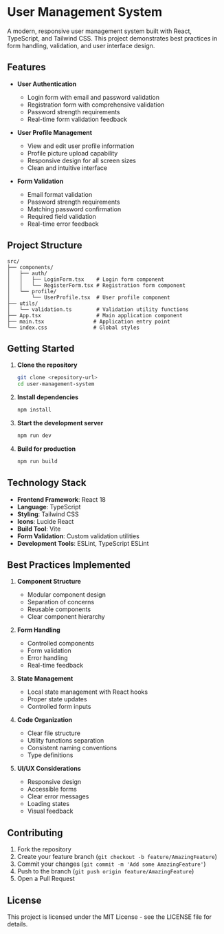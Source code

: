 # User Management System

A modern, responsive user management system built with React, TypeScript, and Tailwind CSS. This project demonstrates best practices in form handling, validation, and user interface design.

## Features

- **User Authentication**
  - Login form with email and password validation
  - Registration form with comprehensive validation
  - Password strength requirements
  - Real-time form validation feedback

- **User Profile Management**
  - View and edit user profile information
  - Profile picture upload capability
  - Responsive design for all screen sizes
  - Clean and intuitive interface

- **Form Validation**
  - Email format validation
  - Password strength requirements
  - Matching password confirmation
  - Required field validation
  - Real-time error feedback

## Project Structure

```
src/
├── components/
│   ├── auth/
│   │   ├── LoginForm.tsx    # Login form component
│   │   └── RegisterForm.tsx # Registration form component
│   └── profile/
│       └── UserProfile.tsx  # User profile component
├── utils/
│   └── validation.ts        # Validation utility functions
├── App.tsx                  # Main application component
├── main.tsx                # Application entry point
└── index.css               # Global styles
```

## Getting Started

1. **Clone the repository**
   ```bash
   git clone <repository-url>
   cd user-management-system
   ```

2. **Install dependencies**
   ```bash
   npm install
   ```

3. **Start the development server**
   ```bash
   npm run dev
   ```

4. **Build for production**
   ```bash
   npm run build
   ```

## Technology Stack

- **Frontend Framework**: React 18
- **Language**: TypeScript
- **Styling**: Tailwind CSS
- **Icons**: Lucide React
- **Build Tool**: Vite
- **Form Validation**: Custom validation utilities
- **Development Tools**: ESLint, TypeScript ESLint

## Best Practices Implemented

1. **Component Structure**
   - Modular component design
   - Separation of concerns
   - Reusable components
   - Clear component hierarchy

2. **Form Handling**
   - Controlled components
   - Form validation
   - Error handling
   - Real-time feedback

3. **State Management**
   - Local state management with React hooks
   - Proper state updates
   - Controlled form inputs

4. **Code Organization**
   - Clear file structure
   - Utility functions separation
   - Consistent naming conventions
   - Type definitions

5. **UI/UX Considerations**
   - Responsive design
   - Accessible forms
   - Clear error messages
   - Loading states
   - Visual feedback

## Contributing

1. Fork the repository
2. Create your feature branch (`git checkout -b feature/AmazingFeature`)
3. Commit your changes (`git commit -m 'Add some AmazingFeature'`)
4. Push to the branch (`git push origin feature/AmazingFeature`)
5. Open a Pull Request

## License

This project is licensed under the MIT License - see the LICENSE file for details.